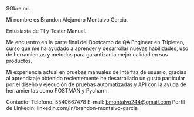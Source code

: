 SObre mi.

Mi nombre es Brandon Alejandro Montalvo Garcia.

Entusiasta de TI y Tester Manual.

Me encuentro en la parte final del Bootcamp de QA Engineer en Tripleten, curso que me ha ayudado a aprender y desarrollar nuevas habilidades, uso de herramientas y metodos para
garantizar la mejor calidad en sus productos.

Mi experiencia actual en pruebas manuales de Interfaz de usuario, gracias al aprendizaje obtenido recientemente he desarrollado un gusto particular por el diseño y ejecución de pruebas automatizadas y API con la ayuda de herramientas como POSTMAN y Pycharm.

Contacto: 
Telefono: 5540667478
E-mail: bmontalvo244@gmail.com
Perfil de Linkedin:  linkedin.com/in/brandon-montalvo-garcia
